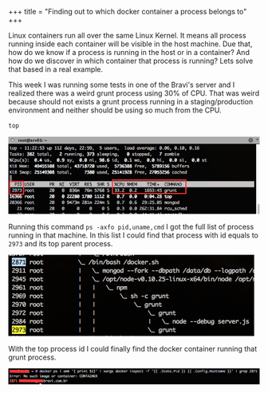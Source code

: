+++
title = "Finding out to which docker container a process belongs to"
+++

Linux containers run all over the same Linux Kernel. It means all process running inside each container will be visible in the host machine. Due that, how do we know if a process is running in the host or in a container? And how do we discover in which container that process is running? Lets solve that based in a real example.

This week I was running some tests in one of the Bravi's server and I realized there was a weird grunt process using 30% of CPU. That was weird because should not exists a grunt process running in a staging/production environment and neither should be using so much from the CPU.

```bash
top
```

![](/assets/top-grunt.png)

Running this command `ps -axfo pid,uname,cmd` I got the full list of process running in that machine. In this list I could find that process with id equals to `2973` and its top parent process.

![](/assets/grunt-parent-process.png)

With the top process id I could finally find the docker container running that grunt process.

![](/assets/grunt-docker-container.png)
